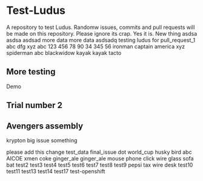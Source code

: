 # Test-Ludus
A repository to test Ludus. Randomw issues, commits and pull requests will be made on this repository. Please ignore its crap. Yes it is.
New thing
asdsa
asdsa
asdsad
more data
more data
asdsadq
testing ludus for pull_request_1
abc
dfg
xyz
abc
123
456
78
90
34
345
56
ironman
captain america
xyz
spiderman
abc
blackwidow
kayak
kayak
tacto

## More testing
Demo
## Trial number 2

## Avengers assembly
krypton
big issue
something


please add this change
test_data
final_issue
dot
world_cup
husky
bird
abc
AICOE
xmen
coke
ginger_ale
ginger_ale
mouse
phone
click
wire
glass
sofa
bat
test2
test3
test4
test5
test6
test7
test8
test9
pepsi
tax
wire
desk
test10
test11
test13
test14
test17
test-openshift
